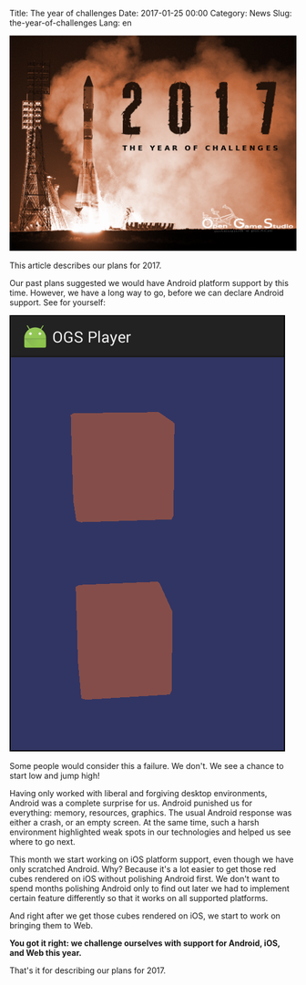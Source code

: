Title: The year of challenges
Date: 2017-01-25 00:00
Category: News
Slug: the-year-of-challenges
Lang: en

![Rocket launch at Baikonur][screenshot]


This article describes our plans for 2017.

Our past plans suggested we would have Android platform support by this time. However, we have a long way to go, before we can declare Android support. See for yourself:

![Rendering cubes on Android][android-rendering]

Some people would consider this a failure. We don't. We see a chance to start low and jump high!

Having only worked with liberal and forgiving desktop environments, Android was a complete surprise for us. Android punished us for everything: memory, resources, graphics. The usual Android response was either a crash, or an empty screen.
At the same time, such a harsh environment highlighted weak spots in our technologies and helped us see where to go next.

This month we start working on iOS platform support, even though we have only scratched Android. Why? Because it's a lot easier to get those red cubes rendered on iOS without polishing Android first. We don't want to spend months polishing Android only to find out later we had to implement certain feature differently so that it works on all supported platforms.

And right after we get those cubes rendered on iOS, we start to work on bringing them to Web.

**You got it right: we challenge ourselves with support for Android, iOS, and Web this year.**

That's it for describing our plans for 2017.

[screenshot]: ../../images/2017-01_the-year-of-challenges.png
[android-rendering]: ../../images/2017-01_mjin-android-gles.png

